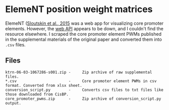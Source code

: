 # ElemeNT position weight matrices

ElemeNT ([Sloutskin et al., 2015](http://dx.doi.org/10.1080/21541264.2015.1067286) was a web app for visualizing core promoter elements. However, the [web API](http://lifefaculty.biu.ac.il/gershon-tamar/index.php/resources) appears to be down, and I couldn't find the resource elsewhere. I scraped the core promoter element PWMs published in the supplemental materials of the original paper and converted them into `.csv` files.

## Files

```
ktrn-06-03-1067286-s001.zip -     Zip archive of raw supplemental files.
*.csv                       -     Core promoter element PWMs in csv format. Converted from xlsx sheet.
conversion_script.py        -     Converts csv files to txt files like those downloaded from CisBP.
core_promoter_pwms.zip      -     Zip archive of conversion_script.py output.
```